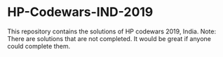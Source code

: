 # HP-Codewars-IND-2019
This repository contains the solutions of HP codewars 2019, India.
Note: There are solutions that are not completed. It would be great if anyone could complete them.
